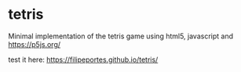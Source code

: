 # tetris
Minimal implementation of the tetris game using html5, javascript and https://p5js.org/

test it here: https://filipeportes.github.io/tetris/
